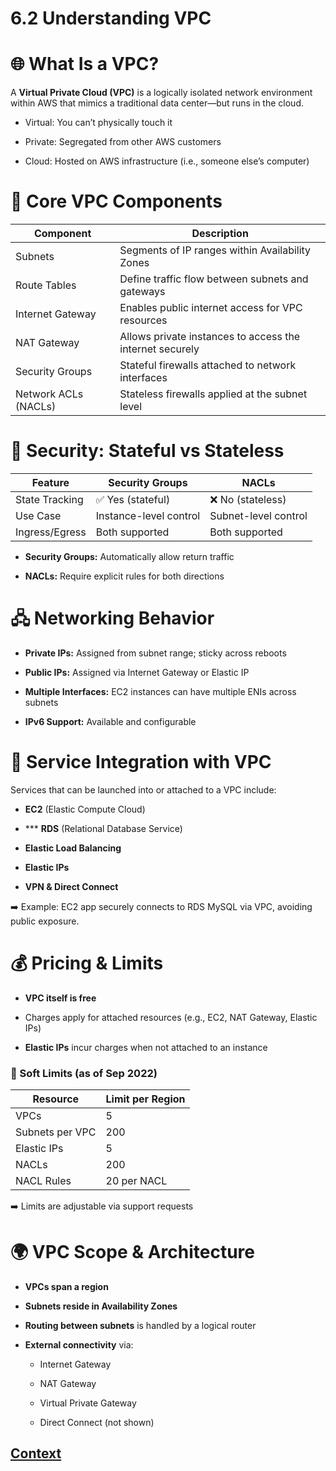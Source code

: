 # 6.2 Understanding VPC 
 
 # 🌐 What Is a VPC?
A **Virtual Private Cloud (VPC)** is a logically isolated network environment within AWS that mimics a traditional data center—but runs in the cloud.

* Virtual: You can’t physically touch it

* Private: Segregated from other AWS customers

* Cloud: Hosted on AWS infrastructure (i.e., someone else’s computer)

# 🧱 Core VPC Components
 
 | Component            | Description                                                       |
|----------------------|-------------------------------------------------------------------|
| Subnets              | Segments of IP ranges within Availability Zones                   |
| Route Tables         | Define traffic flow between subnets and gateways                  |
| Internet Gateway     | Enables public internet access for VPC resources                  |
| NAT Gateway          | Allows private instances to access the internet securely          |
| Security Groups      | Stateful firewalls attached to network interfaces                 |
| Network ACLs (NACLs) | Stateless firewalls applied at the subnet level                   |


# 🔐 Security: Stateful vs Stateless

| Feature         | Security Groups        | NACLs                   |
|-----------------|------------------------|--------------------------|
| State Tracking  | ✅ Yes (stateful)       | ❌ No (stateless)        |
| Use Case        | Instance-level control | Subnet-level control     |
| Ingress/Egress  | Both supported         | Both supported           |


* **Security Groups:** Automatically allow return traffic

* **NACLs:** Require explicit rules for both directions

# 🖧 Networking Behavior
* **Private IPs:** Assigned from subnet range; sticky across reboots

* **Public IPs:** Assigned via Internet Gateway or Elastic IP

* **Multiple Interfaces:** EC2 instances can have multiple ENIs across subnets

* **IPv6 Support:** Available and configurable

# 🔌 Service Integration with VPC
Services that can be launched into or attached to a VPC include:

* **EC2** (Elastic Compute Cloud)

* *** **RDS** (Relational Database Service)

* **Elastic Load Balancing**

* **Elastic IPs**

* **VPN & Direct Connect**

➡️ Example: EC2 app securely connects to RDS MySQL via VPC, avoiding public exposure.

# 💰 Pricing & Limits
* **VPC itself is free**

* Charges apply for attached resources (e.g., EC2, NAT Gateway, Elastic IPs)

* **Elastic IPs** incur charges when not attached to an instance

### 🔢 Soft Limits (as of Sep 2022)

| Resource           | Limit per Region     |
|--------------------|----------------------|
| VPCs               | 5                    |
| Subnets per VPC    | 200                  |
| Elastic IPs        | 5                    |
| NACLs              | 200                  |
| NACL Rules         | 20 per NACL          |

➡️ Limits are adjustable via support requests

# 🌍 VPC Scope & Architecture
* **VPCs span a region**

* **Subnets reside in Availability Zones**

* **Routing between subnets** is handled by a logical router

* **External connectivity** via:

    - Internet Gateway

    - NAT Gateway

    - Virtual Private Gateway

    - Direct Connect (not shown)

 
 ## [Context](./../context.md)
